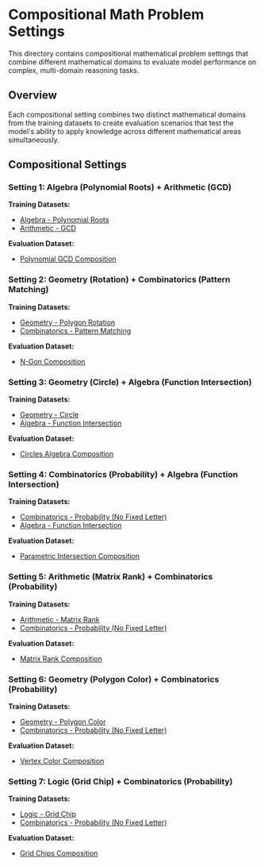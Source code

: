 # Compositional Math Problem Settings

This directory contains compositional mathematical problem settings that combine different mathematical domains to evaluate model performance on complex, multi-domain reasoning tasks.

## Overview

Each compositional setting combines two distinct mathematical domains from the training datasets to create evaluation scenarios that test the model's ability to apply knowledge across different mathematical areas simultaneously.

## Compositional Settings

### Setting 1: Algebra (Polynomial Roots) + Arithmetic (GCD)

**Training Datasets:**
- [Algebra - Polynomial Roots](https://huggingface.co/datasets/sunyiyou/math_algebra_polynomial_roots_7B_train)
- [Arithmetic - GCD](https://huggingface.co/datasets/sunyiyou/math_arithmetic_gcd_7B_train)

**Evaluation Dataset:**
- [Polynomial GCD Composition](https://huggingface.co/datasets/sunyiyou/math_comp_polynomial_gcd)

### Setting 2: Geometry (Rotation) + Combinatorics (Pattern Matching)

**Training Datasets:**
- [Geometry - Polygon Rotation](https://huggingface.co/datasets/sunyiyou/math_geometry_polygon_rotation_7B_train)
- [Combinatorics - Pattern Matching](https://huggingface.co/datasets/sunyiyou/math_combinatory_pattern_matching_7B_train)

**Evaluation Dataset:**
- [N-Gon Composition](https://huggingface.co/datasets/sunyiyou/math_comp_n_gon)

### Setting 3: Geometry (Circle) + Algebra (Function Intersection)

**Training Datasets:**
- [Geometry - Circle](https://huggingface.co/datasets/sunyiyou/math_geometry_circle_7B_train)
- [Algebra - Function Intersection](https://huggingface.co/datasets/sunyiyou/math_algebra_func_intersection_7B_train)

**Evaluation Dataset:**
- [Circles Algebra Composition](https://huggingface.co/datasets/sunyiyou/math_comp_circles_algebra)

### Setting 4: Combinatorics (Probability) + Algebra (Function Intersection)

**Training Datasets:**
- [Combinatorics - Probability (No Fixed Letter)](https://huggingface.co/datasets/sunyiyou/math_combinatory_probability_no-specific-letter-fixed_train)
- [Algebra - Function Intersection](https://huggingface.co/datasets/sunyiyou/math_algebra_func_intersection_train)

**Evaluation Dataset:**
- [Parametric Intersection Composition](https://huggingface.co/datasets/sunyiyou/math_comp_parametric_intersection)

### Setting 5: Arithmetic (Matrix Rank) + Combinatorics (Probability)

**Training Datasets:**
- [Arithmetic - Matrix Rank](https://huggingface.co/datasets/sunyiyou/math_arithmetic_matrix_rank_7B_train)
- [Combinatorics - Probability (No Fixed Letter)](https://huggingface.co/datasets/sunyiyou/math_combinatory_probability_no-specific-letter-fixed_7B_train)

**Evaluation Dataset:**
- [Matrix Rank Composition](https://huggingface.co/datasets/sunyiyou/math_comp_matrix_rank)

### Setting 6: Geometry (Polygon Color) + Combinatorics (Probability)

**Training Datasets:**
- [Geometry - Polygon Color](https://huggingface.co/datasets/sunyiyou/math_geometry_polygon_color_7B_train)
- [Combinatorics - Probability (No Fixed Letter)](https://huggingface.co/datasets/sunyiyou/math_combinatory_probability_no-specific-letter-fixed_7B_train)

**Evaluation Dataset:**
- [Vertex Color Composition](https://huggingface.co/datasets/sunyiyou/math_comp_vertex_color)

### Setting 7: Logic (Grid Chip) + Combinatorics (Probability)

**Training Datasets:**
- [Logic - Grid Chip](https://huggingface.co/datasets/sunyiyou/math_logic_grid_chip_7B_train)
- [Combinatorics - Probability (No Fixed Letter)](https://huggingface.co/datasets/sunyiyou/math_combinatory_probability_no-specific-letter-fixed_7B_train)

**Evaluation Dataset:**
- [Grid Chips Composition](https://huggingface.co/datasets/sunyiyou/math_comp_grid_chips)
